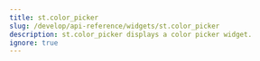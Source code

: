 ```yaml
---
title: st.color_picker
slug: /develop/api-reference/widgets/st.color_picker
description: st.color_picker displays a color picker widget.
ignore: true
---
```


<Autofunction function="streamlit.color_picker" />
